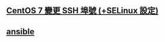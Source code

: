 ## [CentOS 7 變更 SSH 埠號 (+SELinux 設定)](https://www.opencli.com/linux/centos-7-change-ssh-port-selinux-enable)

## [ansible](https://github.com/istar0me/linux-note/blob/107-2/Ansible.md)